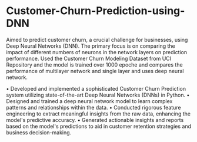 # Customer-Churn-Prediction-using-DNN

Aimed to predict customer churn, a crucial challenge for businesses, using Deep Neural Networks (DNN). 
The primary focus is on comparing the impact of different numbers of neurons in the network layers on prediction performance.
Used the Customer Churn Modeling Dataset from UCI Repository and the model is trained over 1000 epoche and compares the performance of multilayer network and single layer and uses deep neural network.

•	Developed and implemented a sophisticated Customer Churn Prediction system utilizing state-of-the-art Deep Neural Networks (DNNs) in Python.
•	Designed and trained a deep neural network model to learn complex patterns and relationships within the data.
•	Conducted rigorous feature engineering to extract meaningful insights from the raw data, enhancing the model's predictive accuracy.
•	Generated actionable insights and reports based on the model's predictions to aid in customer retention strategies and business decision-making.

